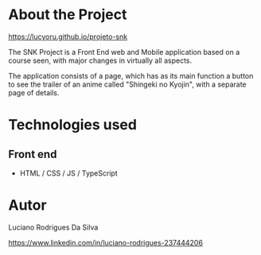 # About the Project

https://lucyoru.github.io/projeto-snk

The SNK Project is a Front End web and Mobile application based on a course seen, with major changes in virtually all aspects.

The application consists of a page, which has as its main function a button to see the trailer of an anime called "Shingeki no Kyojin", with a separate page of details.

# Technologies used
## Front end
- HTML / CSS / JS / TypeScript

# Autor

Luciano Rodrigues Da Silva

https://www.linkedin.com/in/luciano-rodrigues-237444206

